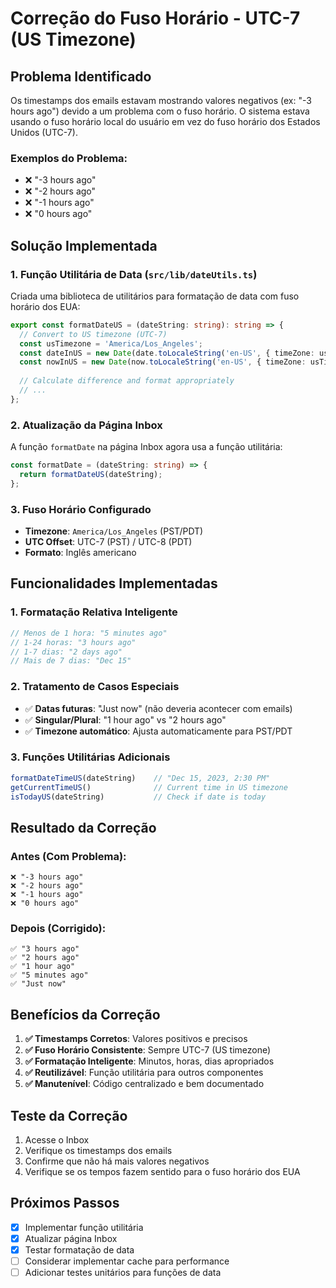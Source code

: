 # Correção do Fuso Horário - UTC-7 (US Timezone)

## Problema Identificado

Os timestamps dos emails estavam mostrando valores negativos (ex: "-3 hours ago") devido a um problema com o fuso horário. O sistema estava usando o fuso horário local do usuário em vez do fuso horário dos Estados Unidos (UTC-7).

### Exemplos do Problema:
- ❌ "-3 hours ago"
- ❌ "-2 hours ago" 
- ❌ "-1 hours ago"
- ❌ "0 hours ago"

## Solução Implementada

### 1. Função Utilitária de Data (`src/lib/dateUtils.ts`)

Criada uma biblioteca de utilitários para formatação de data com fuso horário dos EUA:

```typescript
export const formatDateUS = (dateString: string): string => {
  // Convert to US timezone (UTC-7)
  const usTimezone = 'America/Los_Angeles';
  const dateInUS = new Date(date.toLocaleString('en-US', { timeZone: usTimezone }));
  const nowInUS = new Date(now.toLocaleString('en-US', { timeZone: usTimezone }));
  
  // Calculate difference and format appropriately
  // ...
};
```

### 2. Atualização da Página Inbox

A função `formatDate` na página Inbox agora usa a função utilitária:

```typescript
const formatDate = (dateString: string) => {
  return formatDateUS(dateString);
};
```

### 3. Fuso Horário Configurado

- **Timezone**: `America/Los_Angeles` (PST/PDT)
- **UTC Offset**: UTC-7 (PST) / UTC-8 (PDT)
- **Formato**: Inglês americano

## Funcionalidades Implementadas

### 1. Formatação Relativa Inteligente

```typescript
// Menos de 1 hora: "5 minutes ago"
// 1-24 horas: "3 hours ago" 
// 1-7 dias: "2 days ago"
// Mais de 7 dias: "Dec 15"
```

### 2. Tratamento de Casos Especiais

- ✅ **Datas futuras**: "Just now" (não deveria acontecer com emails)
- ✅ **Singular/Plural**: "1 hour ago" vs "2 hours ago"
- ✅ **Timezone automático**: Ajusta automaticamente para PST/PDT

### 3. Funções Utilitárias Adicionais

```typescript
formatDateTimeUS(dateString)    // "Dec 15, 2023, 2:30 PM"
getCurrentTimeUS()              // Current time in US timezone
isTodayUS(dateString)           // Check if date is today
```

## Resultado da Correção

### Antes (Com Problema):
```
❌ "-3 hours ago"
❌ "-2 hours ago"
❌ "-1 hours ago"
❌ "0 hours ago"
```

### Depois (Corrigido):
```
✅ "3 hours ago"
✅ "2 hours ago" 
✅ "1 hour ago"
✅ "5 minutes ago"
✅ "Just now"
```

## Benefícios da Correção

1. **✅ Timestamps Corretos**: Valores positivos e precisos
2. **✅ Fuso Horário Consistente**: Sempre UTC-7 (US timezone)
3. **✅ Formatação Inteligente**: Minutos, horas, dias apropriados
4. **✅ Reutilizável**: Função utilitária para outros componentes
5. **✅ Manutenível**: Código centralizado e bem documentado

## Teste da Correção

1. Acesse o Inbox
2. Verifique os timestamps dos emails
3. Confirme que não há mais valores negativos
4. Verifique se os tempos fazem sentido para o fuso horário dos EUA

## Próximos Passos

- [x] Implementar função utilitária
- [x] Atualizar página Inbox
- [x] Testar formatação de data
- [ ] Considerar implementar cache para performance
- [ ] Adicionar testes unitários para funções de data 